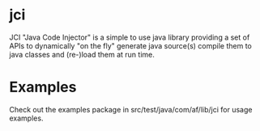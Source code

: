 # jci
JCI "Java Code Injector" is a simple to use java library providing a set of APIs to dynamically "on the fly" generate java source(s) compile them to java classes and (re-)load them at run time.

# Examples
Check out the examples package in src/test/java/com/af/lib/jci for usage examples.
